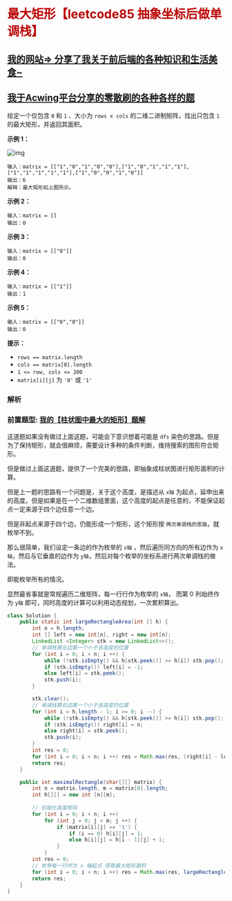 # <font color="bb000">最大矩形【leetcode85 抽象坐标后做单调栈】</font>

## [我的网站=> 分享了我关于前后端的各种知识和生活美食~](https://www.fanxy.cloud)

## [我于Acwing平台分享的零散刷的各种各样的题](https://www.acwing.com/blog/content/33005/) 

给定一个仅包含 `0` 和 `1` 、大小为 `rows x cols` 的二维二进制矩阵，找出只包含 `1` 的最大矩形，并返回其面积。

 

**示例 1：**

![img](https://assets.leetcode.com/uploads/2020/09/14/maximal.jpg)

```
输入：matrix = [["1","0","1","0","0"],["1","0","1","1","1"],["1","1","1","1","1"],["1","0","0","1","0"]]
输出：6
解释：最大矩形如上图所示。
```

**示例 2：**

```
输入：matrix = []
输出：0
```

**示例 3：**

```
输入：matrix = [["0"]]
输出：0
```

**示例 4：**

```
输入：matrix = [["1"]]
输出：1
```

**示例 5：**

```
输入：matrix = [["0","0"]]
输出：0
```

 

**提示：**

- `rows == matrix.length`
- `cols == matrix[0].length`
- `1 <= row, cols <= 200`
- `matrix[i][j]` 为 `'0'` 或 `'1'`



### 解析

### 前置题型: [我的【柱状图中最大的矩形】题解](https://www.acwing.com/file_system/file/content/whole/index/content/10154731/)

这道题如果没有做过上面这题，可能会下意识想着可能是 `dfs` 染色的思路。但是为了保持矩形，就会很麻烦，需要设计多种的条件判断，维持搜索的图形符合矩形。

但是做过上面这道题，提供了一个完美的思路，即抽象成柱状图进行矩形面积的计算。

但是上一题的思路有一个问题是，关于这个高度，是描述从 `x轴` 为起点，延申出来的高度。但是如果是在一个二维数组里面，这个高度的起点是任意的，不能保证起点一定来源于四个边任意一个边。

但是非起点来源于四个边，仍能形成一个矩形，这个矩形按 `两次单调栈的思路`，就枚举不到。

那么很简单，我们设定一条边的作为枚举的 `x轴` ，然后遍历同方向的所有边作为 `x轴`，然后与它垂直的边作为 `y轴`，然后对每个枚举的坐标系进行两次单调栈的做法。

即能枚举所有的情况。

显然最省事就是常规遍历二维矩阵，每一行行作为枚举的 `x轴`， 而第 0 列始终作为 `y轴` 即可，同时高度的计算可以利用动态规划，一次累积算出。

```java
class Solution {
    public static int largeRectangleArea(int [] h) {
        int n = h.length;
        int [] left = new int[n], right = new int[n];
        LinkedList <Integer> stk = new LinkedList<>();
        // 单调栈算左边第一个小于该高度的位置
        for (int i = 0; i < n; i ++) {
            while (!stk.isEmpty() && h[stk.peek()] >= h[i]) stk.pop();
            if (stk.isEmpty()) left[i] = -1;
            else left[i] = stk.peek(); 
            stk.push(i);
        }

        stk.clear();
        // 单调栈算右边第一个小于该高度的位置
        for (int i = h.length - 1; i >= 0; i --) {
            while (!stk.isEmpty() && h[stk.peek()] >= h[i]) stk.pop();
            if (stk.isEmpty()) right[i] = n;
            else right[i] = stk.peek();
            stk.push(i);
        }
        int res = 0;
        for (int i = 0; i < n; i ++) res = Math.max(res, (right[i] - left[i] - 1) * h[i]);
        return res;
    }

    public int maximalRectangle(char[][] matrix) {
        int n = matrix.length, m = matrix[0].length;
        int h[][] = new int [n][m];
        
        // 初始化高度矩阵
        for (int i = 0; i < n; i ++)
            for (int j = 0; j < m; j ++) {
                if (matrix[i][j] == '1') {
                    if (i == 0) h[i][j] = 1;
                    else h[i][j] = h[i - 1][j] + 1;
                }
            }
        int res = 0;
        // 枚举每一行作为 x 轴起点 获取最大矩形面积
        for (int i = 0; i < n; i ++) res = Math.max(res, largeRectangleArea(h[i]));
        return res;
    }
}
```





